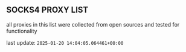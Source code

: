 ## SOCKS4 PROXY LIST

all proxies in this list were collected from open sources and tested for functionality

last update: `2025-01-20 14:04:05.064461+00:00`
